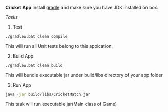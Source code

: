 **Cricket App**
Install [gradle](https://gradle.org/install/) and make sure you have JDK installed on box.

*Tasks*

 1. Test
```sh
./gradlew.bat clean compile
```
This will run all Unit tests belong to this appication.
	
 2. Build App
```sh
./gradlew.bat clean build
```
This will bundle executable jar under build/libs directory of your app folder

 3. Run App
```sh
java -jar build/libs/CricketMatch.jar
```
This task will run executable jar(Main class of Game)
